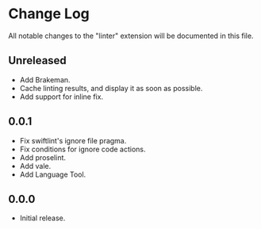 # Change Log

All notable changes to the "linter" extension will be documented in this file.

## Unreleased

- Add Brakeman.
- Cache linting results, and display it as soon as possible.
- Add support for inline fix.

## 0.0.1

- Fix swiftlint's ignore file pragma.
- Fix conditions for ignore code actions.
- Add proselint.
- Add vale.
- Add Language Tool.

## 0.0.0

- Initial release.
